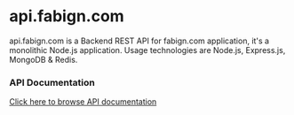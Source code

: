 # api.fabign.com

api.fabign.com is a Backend REST API for fabign.com application, it's a monolithic Node.js application. Usage technologies are Node.js, Express.js, MongoDB &amp; Redis.

### API Documentation

[Click here to browse API documentation](https://documenter.getpostman.com/view/5909130/UVRAJ7MX)
